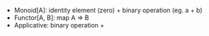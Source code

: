 * Monoid[A]: identity element (zero) + binary operation (eg. a + b)
* Functor[A, B]: map A => B
* Applicative: binary operation + 